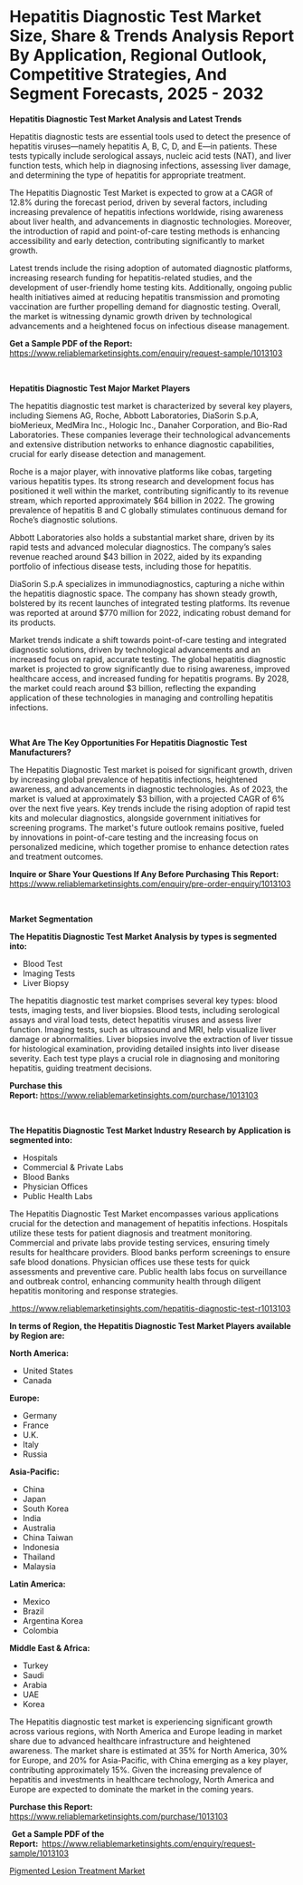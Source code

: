 <p><h1>Hepatitis Diagnostic Test Market Size, Share & Trends Analysis Report By Application, Regional Outlook, Competitive Strategies, And Segment Forecasts, 2025 - 2032</h1></p><p><strong>Hepatitis Diagnostic Test Market Analysis and Latest Trends</strong></p>
<p><p>Hepatitis diagnostic tests are essential tools used to detect the presence of hepatitis viruses—namely hepatitis A, B, C, D, and E—in patients. These tests typically include serological assays, nucleic acid tests (NAT), and liver function tests, which help in diagnosing infections, assessing liver damage, and determining the type of hepatitis for appropriate treatment.</p><p>The Hepatitis Diagnostic Test Market is expected to grow at a CAGR of 12.8% during the forecast period, driven by several factors, including increasing prevalence of hepatitis infections worldwide, rising awareness about liver health, and advancements in diagnostic technologies. Moreover, the introduction of rapid and point-of-care testing methods is enhancing accessibility and early detection, contributing significantly to market growth. </p><p>Latest trends include the rising adoption of automated diagnostic platforms, increasing research funding for hepatitis-related studies, and the development of user-friendly home testing kits. Additionally, ongoing public health initiatives aimed at reducing hepatitis transmission and promoting vaccination are further propelling demand for diagnostic testing. Overall, the market is witnessing dynamic growth driven by technological advancements and a heightened focus on infectious disease management.</p></p>
<p><strong>Get a Sample PDF of the Report:&nbsp;</strong> <a href="https://www.reliablemarketinsights.com/enquiry/request-sample/1013103?utm_campaign=3267&utm_medium=2&utm_source=Github&utm_content=ia&utm_term=06032025&utm_id=hepatitis-diagnostic-test">https://www.reliablemarketinsights.com/enquiry/request-sample/1013103</a></p>
<p>&nbsp;</p>
<p><strong>Hepatitis Diagnostic Test Major Market Players</strong></p>
<p><p>The hepatitis diagnostic test market is characterized by several key players, including Siemens AG, Roche, Abbott Laboratories, DiaSorin S.p.A, bioMerieux, MedMira Inc., Hologic Inc., Danaher Corporation, and Bio-Rad Laboratories. These companies leverage their technological advancements and extensive distribution networks to enhance diagnostic capabilities, crucial for early disease detection and management.</p><p>Roche is a major player, with innovative platforms like cobas, targeting various hepatitis types. Its strong research and development focus has positioned it well within the market, contributing significantly to its revenue stream, which reported approximately $64 billion in 2022. The growing prevalence of hepatitis B and C globally stimulates continuous demand for Roche’s diagnostic solutions.</p><p>Abbott Laboratories also holds a substantial market share, driven by its rapid tests and advanced molecular diagnostics. The company’s sales revenue reached around $43 billion in 2022, aided by its expanding portfolio of infectious disease tests, including those for hepatitis.</p><p>DiaSorin S.p.A specializes in immunodiagnostics, capturing a niche within the hepatitis diagnostic space. The company has shown steady growth, bolstered by its recent launches of integrated testing platforms. Its revenue was reported at around $770 million for 2022, indicating robust demand for its products.</p><p>Market trends indicate a shift towards point-of-care testing and integrated diagnostic solutions, driven by technological advancements and an increased focus on rapid, accurate testing. The global hepatitis diagnostic market is projected to grow significantly due to rising awareness, improved healthcare access, and increased funding for hepatitis programs. By 2028, the market could reach around $3 billion, reflecting the expanding application of these technologies in managing and controlling hepatitis infections.</p></p>
<p>&nbsp;</p>
<p><strong>What Are The Key Opportunities For Hepatitis Diagnostic Test Manufacturers?</strong></p>
<p><p>The Hepatitis Diagnostic Test market is poised for significant growth, driven by increasing global prevalence of hepatitis infections, heightened awareness, and advancements in diagnostic technologies. As of 2023, the market is valued at approximately $3 billion, with a projected CAGR of 6% over the next five years. Key trends include the rising adoption of rapid test kits and molecular diagnostics, alongside government initiatives for screening programs. The market's future outlook remains positive, fueled by innovations in point-of-care testing and the increasing focus on personalized medicine, which together promise to enhance detection rates and treatment outcomes.</p></p>
<p><strong>Inquire or Share Your Questions If Any Before Purchasing This Report:</strong> <a href="https://www.reliablemarketinsights.com/enquiry/pre-order-enquiry/1013103?utm_campaign=3267&utm_medium=2&utm_source=Github&utm_content=ia&utm_term=06032025&utm_id=hepatitis-diagnostic-test">https://www.reliablemarketinsights.com/enquiry/pre-order-enquiry/1013103</a></p>
<p>&nbsp;</p>
<p><strong>Market Segmentation</strong></p>
<p><strong>The Hepatitis Diagnostic Test Market Analysis by types is segmented into:</strong></p>
<p><ul><li>Blood Test</li><li>Imaging Tests</li><li>Liver Biopsy</li></ul></p>
<p><p>The hepatitis diagnostic test market comprises several key types: blood tests, imaging tests, and liver biopsies. Blood tests, including serological assays and viral load tests, detect hepatitis viruses and assess liver function. Imaging tests, such as ultrasound and MRI, help visualize liver damage or abnormalities. Liver biopsies involve the extraction of liver tissue for histological examination, providing detailed insights into liver disease severity. Each test type plays a crucial role in diagnosing and monitoring hepatitis, guiding treatment decisions.</p></p>
<p><strong>Purchase this Report:&nbsp;</strong><a href="https://www.reliablemarketinsights.com/purchase/1013103?utm_campaign=3267&utm_medium=2&utm_source=Github&utm_content=ia&utm_term=06032025&utm_id=hepatitis-diagnostic-test">https://www.reliablemarketinsights.com/purchase/1013103</a></p>
<p>&nbsp;</p>
<p><strong>The Hepatitis Diagnostic Test Market Industry Research by Application is segmented into:</strong></p>
<p><ul><li>Hospitals</li><li>Commercial & Private Labs</li><li>Blood Banks</li><li>Physician Offices</li><li>Public Health Labs</li></ul></p>
<p><p>The Hepatitis Diagnostic Test Market encompasses various applications crucial for the detection and management of hepatitis infections. Hospitals utilize these tests for patient diagnosis and treatment monitoring. Commercial and private labs provide testing services, ensuring timely results for healthcare providers. Blood banks perform screenings to ensure safe blood donations. Physician offices use these tests for quick assessments and preventive care. Public health labs focus on surveillance and outbreak control, enhancing community health through diligent hepatitis monitoring and response strategies.</p></p>
<p><a href="https://www.reliablemarketinsights.com/hepatitis-diagnostic-test-r1013103?utm_campaign=3267&utm_medium=2&utm_source=Github&utm_content=ia&utm_term=06032025&utm_id=hepatitis-diagnostic-test">&nbsp;https://www.reliablemarketinsights.com/hepatitis-diagnostic-test-r1013103</a></p>
<p><strong>In terms of Region, the Hepatitis Diagnostic Test Market Players available by Region are:</strong></p>
<p>
    <p> <strong> North America: </strong>
        <ul>
            <li>United States</li>
            <li>Canada</li>
        </ul>
        </p> 
    <p> <strong> Europe: </strong>
        <ul>
            <li>Germany</li>
            <li>France</li>
            <li>U.K.</li>
            <li>Italy</li>
            <li>Russia</li>
        </ul>
        </p> 
    <p> <strong> Asia-Pacific: </strong>
        <ul>
            <li>China</li>
            <li>Japan</li>
            <li>South Korea</li>
            <li>India</li>
            <li>Australia</li>
            <li>China Taiwan</li>
            <li>Indonesia</li>
            <li>Thailand</li>
            <li>Malaysia</li>
        </ul>
        </p> 
    <p> <strong> Latin America: </strong>
        <ul>
            <li>Mexico</li>
            <li>Brazil</li>
            <li>Argentina Korea</li>
            <li>Colombia</li>
        </ul>
        </p> 
    <p> <strong> Middle East & Africa: </strong>
        <ul>
            <li>Turkey</li>
            <li>Saudi</li>
            <li>Arabia</li>
            <li>UAE</li>
            <li>Korea</li>
        </ul>
    </p>
    </p>
<p><p>The Hepatitis diagnostic test market is experiencing significant growth across various regions, with North America and Europe leading in market share due to advanced healthcare infrastructure and heightened awareness. The market share is estimated at 35% for North America, 30% for Europe, and 20% for Asia-Pacific, with China emerging as a key player, contributing approximately 15%. Given the increasing prevalence of hepatitis and investments in healthcare technology, North America and Europe are expected to dominate the market in the coming years.</p></p>
<p><strong>Purchase this Report: </strong><a href="https://www.reliablemarketinsights.com/purchase/1013103?utm_campaign=3267&utm_medium=2&utm_source=Github&utm_content=ia&utm_term=06032025&utm_id=hepatitis-diagnostic-test">https://www.reliablemarketinsights.com/purchase/1013103</a></p>
<p>&nbsp;<strong>Get a Sample PDF of the Report:&nbsp;&nbsp;</strong><a href="https://www.reliablemarketinsights.com/enquiry/request-sample/1013103?utm_campaign=3267&utm_medium=2&utm_source=Github&utm_content=ia&utm_term=06032025&utm_id=hepatitis-diagnostic-test">https://www.reliablemarketinsights.com/enquiry/request-sample/1013103</a></p>
<p><strong></strong></p>
<p><p><a href="https://github.com/joshuagarcia509/Market-Research-Report-List-1/blob/main/pigmented-lesion-treatment-market.md?utm_campaign=3267&utm_medium=2&utm_source=Github&utm_content=ia&utm_term=06032025&utm_id=hepatitis-diagnostic-test">Pigmented Lesion Treatment Market</a></p></p>
